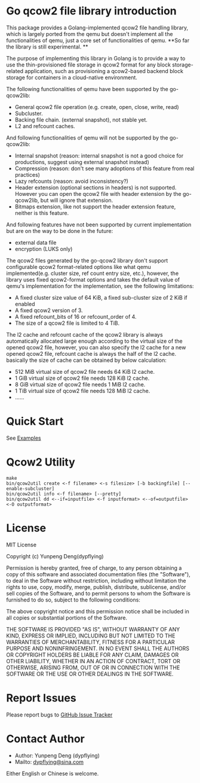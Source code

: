Go qcow2 file library introduction
==================================
This package provides a Golang-implemented qcow2 file handling library, which is largely ported from the qemu but doesn't implement all the functionalities of qemu, just a core set of functionalities of qemu.  **So far the library is still experimental. **

The purpose of implementing this library in Golang is to provide a way to use the thin-provisioned file storage in qcow2 format for any block storage-related application, such as provisioning a qcow2-based backend block storage for containers in a cloud-native environment. 

The following functionalities of qemu have been supported by the go-qcow2lib: 

- General qcow2 file operation (e.g. create, open, close, write, read) 
- Subcluster. 
- Backing file chain. (external snapshot), not stable yet. 
- L2 and refcount caches. 

And following functionalities of qemu will not be supported by the go-qcow2lib: 

- Internal snapshot (reason: internal snapshot is not a good choice for productions, suggest using external snapshot instead)
- Compression (reason: don't see many adoptions of this feature from real practices)
- Lazy refcounts (reason: avoid inconsistency?)
- Header extension (optional sections in headers) is not supported. However you can open the qcow2 file with header extension by the go-qcow2lib, but will ignore that extension. 
- Bitmaps extension, like not support the header extension feature, neither is this feature. 

And following features have not been supported by current implementation but are on the way to be done in the future: 
- external data file 
- encryption (LUKS only)

The qcow2 files generated by the go-qcow2 library don't support configurable qcow2 format-related options like what qemu implemented(e.g. cluster size, ref count entry size, etc.), however, the library uses fixed qcow2-format options and 
takes the default value of qemu's implementation for the implementation, see the following limitations: 
- A fixed cluster size value of 64 KiB, a fixed sub-cluster size of 2 KiB if enabled 
- A fixed qcow2 version of 3. 
- A fixed refcount_bits of 16 or refcount_order of 4.  
- The size of a qcow2 file is limited to 4 TiB. 

The l2 cache and refcount cache of the qcow2 library is always automatically allocated large enough according to the virtual size of the opened qcow2 file, however, you can also specify the l2 cache for a new opened qcow2 file, refcount cache is always the half of the l2 cache. basically the size of cache can be obtained by below calculation: 
- 512 MiB virtual size of qcow2 file needs 64 KiB l2 cache.
- 1 GiB virtual size of qcow2 file needs 128 KiB l2 cache. 
- 8 GiB virtual size of qcow2 file needs 1 MiB l2 cache. 
- 1 TiB virtual size of qcow2 file needs 128 MiB l2 cache. 
- ...... 

Quick Start 
===========
See [Examples](https://github.com/dypflying/go-qcow2lib/examples) 

Qcow2 Utility 
==============
```shell
make 
bin/qcow2util create <-f filename> <-s filesize> [-b backingfile] [--enable-subcluster]
bin/qcow2util info <-f filename> [--pretty]
bin/qcow2util dd <--if=inputfile> <-f inputformat> <--of=outputfile> <-O outputformat> 
```

License 
=======
MIT License

Copyright (c) Yunpeng Deng(dypflying)

Permission is hereby granted, free of charge, to any person obtaining a copy of this software and associated documentation files (the "Software"), to deal in the Software without restriction, including without limitation the rights to use, copy, modify, merge, publish, distribute, sublicense, and/or sell copies of the Software, and to permit persons to whom the Software is furnished to do so, subject to the following conditions:

The above copyright notice and this permission notice shall be included in all copies or substantial portions of the Software.

THE SOFTWARE IS PROVIDED "AS IS", WITHOUT WARRANTY OF ANY KIND, EXPRESS OR IMPLIED, INCLUDING BUT NOT LIMITED TO THE WARRANTIES OF MERCHANTABILITY, FITNESS FOR A PARTICULAR PURPOSE AND NONINFRINGEMENT. IN NO EVENT SHALL THE AUTHORS OR COPYRIGHT HOLDERS BE LIABLE FOR ANY CLAIM, DAMAGES OR OTHER LIABILITY, WHETHER IN AN ACTION OF CONTRACT, TORT OR OTHERWISE, ARISING FROM, OUT OF OR IN CONNECTION WITH THE SOFTWARE OR THE USE OR OTHER DEALINGS IN THE SOFTWARE.

Report Issues 
=============
Please report bugs to [GitHub Issue Tracker](https://github.com/dypflying/go-qcow2lib/issues) 


Contact Author
==============
- Author: Yunpeng Deng (dypflying)
- Mailto: dypflying@sina.com

Either English or Chinese is welcome.